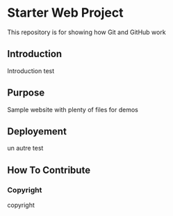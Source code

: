# Starter Web Project

This repository is for showing how Git and GitHub work

## Introduction

Introduction test

## Purpose

Sample website with plenty of files for demos

## Deployement

un autre test

## How To Contribute

### Copyright
copyright
